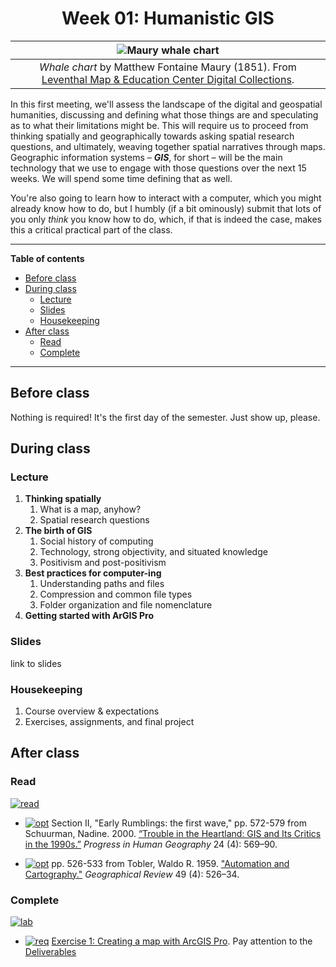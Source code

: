 <div align=center>

# Week 01: Humanistic GIS <!-- omit in toc -->

|![Maury whale chart](https://iiif.digitalcommonwealth.org/iiif/2/commonwealth:x633f9536/full/1200,/0/default.jpg)
|:-:
|*Whale chart* by Matthew Fontaine Maury (1851). From [Leventhal Map & Education Center Digital Collections](https://collections.leventhalmap.org/search/commonwealth:x633f952x).

</div>

In this first meeting, we'll assess the landscape of the digital and geospatial humanities, discussing and defining what those things are and speculating as to what their limitations might be. This will require us to proceed from thinking spatially and geographically towards asking spatial research questions, and ultimately, weaving together spatial narratives through maps. Geographic information systems – ***GIS***, for short – will be the main technology that we use to engage with those questions over the next 15 weeks. We will spend some time defining that as well.

You're also going to learn how to interact with a computer, which you might already know how to do, but I humbly (if a bit ominously) submit that lots of you only *think* you know how to do, which, if that is indeed the case, makes this a critical practical part of the class.

---
**Table of contents**
- [Before class](#before-class)
- [During class](#during-class)
  - [Lecture](#lecture)
  - [Slides](#slides)
  - [Housekeeping](#housekeeping)
- [After class](#after-class)
  - [Read](#read)
  - [Complete](#complete)
---

## Before class

Nothing is required! It's the first day of the semester. Just show up, please.

## During class

### Lecture

1. **Thinking spatially**
   1. What is a map, anyhow?
   2. Spatial research questions
2. **The birth of GIS**
   1. Social history of computing
   2. Technology, strong objectivity, and situated knowledge
   3. Positivism and post-positivism
3. **Best practices for computer-ing**
   1. Understanding paths and files
   2. Compression and common file types
   3. Folder organization and file nomenclature
4. **Getting started with ArGIS Pro**

### Slides

link to slides

### Housekeeping

1. Course overview & expectations
2. Exercises, assignments, and final project

## After class

### Read

[![read]][link]

* [![opt]][link] Section II, "Early Rumblings: the first wave," pp. 572-579 from Schuurman, Nadine. 2000. [“Trouble in the Heartland: GIS and Its Critics in the 1990s.”](https://doi.org/10.1191/030913200100189111) *Progress in Human Geography* 24 (4): 569–90.

* [![opt]][link] pp. 526-533 from Tobler, Waldo R. 1959. ["Automation and Cartography."](https://doi.org/10.2307/212211) *Geographical Review* 49 (4): 526–34.


### Complete

[![lab]][link]

* [![req]][link] [Exercise 1: Creating a map with ArcGIS Pro](./exercises/exercise1.md). Pay attention to the [Deliverables](./exercises/exercise1_basics-india.md#deliverables)

<!-------------------------------------[ Links ]
---------------------------------------->

[link]: #

<!---------------------------------[ Buttons ]--------------------------------->

[req]: https://img.shields.io/badge/REQUIRED-37a779?style=for-the-badge
[opt]: https://img.shields.io/badge/OPTIONAL-blue?style=for-the-badge
[read]: https://img.shields.io/badge/est._time-30_mins-blue
[lab]: https://img.shields.io/badge/est._time-up_to_4_hrs-blue